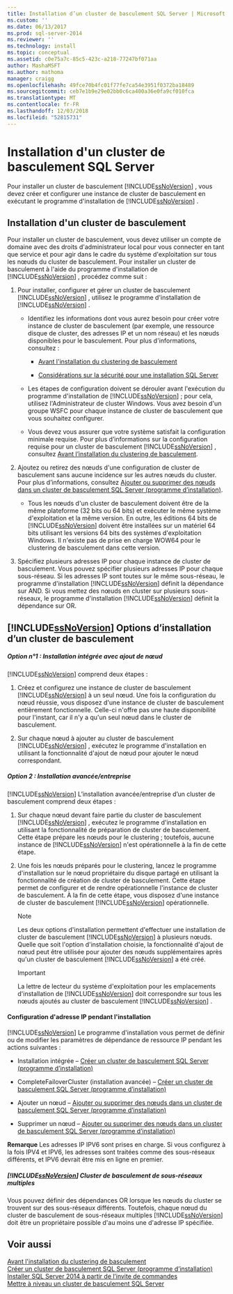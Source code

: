 ```yaml
---
title: Installation d’un cluster de basculement SQL Server | Microsoft Docs
ms.custom: ''
ms.date: 06/13/2017
ms.prod: sql-server-2014
ms.reviewer: ''
ms.technology: install
ms.topic: conceptual
ms.assetid: c0e75a7c-85c5-423c-a218-77247bf071aa
author: MashaMSFT
ms.author: mathoma
manager: craigg
ms.openlocfilehash: 49fce70b4fc01f77fe7ca54e3951f0372ba18489
ms.sourcegitcommit: ceb7e1b9e29e02bb0c6ca400a36e0fa9cf010fca
ms.translationtype: MT
ms.contentlocale: fr-FR
ms.lasthandoff: 12/03/2018
ms.locfileid: "52815731"
---
```

# <a name="sql-server-failover-cluster-installation"></a>Installation d'un cluster de basculement SQL Server
  Pour installer un cluster de basculement [!INCLUDE[ssNoVersion](../../../includes/ssnoversion-md.md)] , vous devez créer et configurer une instance de cluster de basculement en exécutant le programme d'installation de [!INCLUDE[ssNoVersion](../../../includes/ssnoversion-md.md)] .  
  
## <a name="installing-a-failover-cluster"></a>Installation d'un cluster de basculement  
 Pour installer un cluster de basculement, vous devez utiliser un compte de domaine avec des droits d'administrateur local pour vous connecter en tant que service et pour agir dans le cadre du système d'exploitation sur tous les nœuds du cluster de basculement. Pour installer un cluster de basculement à l'aide du programme d'installation de [!INCLUDE[ssNoVersion](../../../includes/ssnoversion-md.md)] , procédez comme suit :  
  
1.  Pour installer, configurer et gérer un cluster de basculement [!INCLUDE[ssNoVersion](../../../includes/ssnoversion-md.md)] , utilisez le programme d'installation de [!INCLUDE[ssNoVersion](../../../includes/ssnoversion-md.md)] .  
  
    -   Identifiez les informations dont vous aurez besoin pour créer votre instance de cluster de basculement (par exemple, une ressource disque de cluster, des adresses IP et un nom réseau) et les nœuds disponibles pour le basculement. Pour plus d'informations, consultez :  
  
        -   [Avant l'installation du clustering de basculement](before-installing-failover-clustering.md)  
  
        -   [Considérations sur la sécurité pour une installation SQL Server](../../install/security-considerations-for-a-sql-server-installation.md)  
  
    -   Les étapes de configuration doivent se dérouler avant l'exécution du programme d'installation de [!INCLUDE[ssNoVersion](../../../includes/ssnoversion-md.md)] ; pour cela, utilisez l'Administrateur de cluster Windows. Vous avez besoin d'un groupe WSFC pour chaque instance de cluster de basculement que vous souhaitez configurer.  
  
    -   Vous devez vous assurer que votre système satisfait la configuration minimale requise. Pour plus d’informations sur la configuration requise pour un cluster de basculement [!INCLUDE[ssNoVersion](../../../includes/ssnoversion-md.md)] , consultez [Avant l’installation du clustering de basculement](before-installing-failover-clustering.md).  
  
2.  Ajoutez ou retirez des nœuds d'une configuration de cluster de basculement sans aucune incidence sur les autres nœuds du cluster. Pour plus d’informations, consultez [Ajouter ou supprimer des nœuds dans un cluster de basculement SQL Server &#40;programme d’installation&#41;](add-or-remove-nodes-in-a-sql-server-failover-cluster-setup.md).  
  
    -   Tous les nœuds d'un cluster de basculement doivent être de la même plateforme (32 bits ou 64 bits) et exécuter le même système d'exploitation et la même version. En outre, les éditions 64 bits de [!INCLUDE[ssNoVersion](../../../includes/ssnoversion-md.md)] doivent être installées sur un matériel 64 bits utilisant les versions 64 bits des systèmes d'exploitation Windows. Il n'existe pas de prise en charge WOW64 pour le clustering de basculement dans cette version.  
  
3.  Spécifiez plusieurs adresses IP pour chaque instance de cluster de basculement. Vous pouvez spécifier plusieurs adresses IP pour chaque sous-réseau. Si les adresses IP sont toutes sur le même sous-réseau, le programme d'installation [!INCLUDE[ssNoVersion](../../../includes/ssnoversion-md.md)] définit la dépendance sur AND. Si vous mettez des nœuds en cluster sur plusieurs sous-réseaux, le programme d'installation [!INCLUDE[ssNoVersion](../../../includes/ssnoversion-md.md)] définit la dépendance sur OR.  
  
## <a name="includessnoversionincludesssnoversion-mdmd-failover-cluster-installation-options"></a>[!INCLUDE[ssNoVersion](../../../includes/ssnoversion-md.md)] Options d’installation d’un cluster de basculement  
  
##### <a name="option-1-integrated-installation-with-add-node"></a>Option n°1 : Installation intégrée avec ajout de nœud  
 [!INCLUDE[ssNoVersion](../../../includes/ssnoversion-md.md)] comprend deux étapes :  
  
1.  Créez et configurez une instance de cluster de basculement [!INCLUDE[ssNoVersion](../../../includes/ssnoversion-md.md)] à un seul nœud. Une fois la configuration du nœud réussie, vous disposez d'une instance de cluster de basculement entièrement fonctionnelle. Celle-ci n'offre pas une haute disponibilité pour l'instant, car il n'y a qu'un seul nœud dans le cluster de basculement.  
  
2.  Sur chaque nœud à ajouter au cluster de basculement [!INCLUDE[ssNoVersion](../../../includes/ssnoversion-md.md)] , exécutez le programme d'installation en utilisant la fonctionnalité d'ajout de nœud pour ajouter le nœud correspondant.  
  
##### <a name="option-2-advancedenterprise-installation"></a>Option 2 : Installation avancée/entreprise  
 [!INCLUDE[ssNoVersion](../../../includes/ssnoversion-md.md)] L’installation avancée/entreprise d’un cluster de basculement comprend deux étapes :  
  
1.  Sur chaque nœud devant faire partie du cluster de basculement [!INCLUDE[ssNoVersion](../../../includes/ssnoversion-md.md)] , exécutez le programme d'installation en utilisant la fonctionnalité de préparation de cluster de basculement. Cette étape prépare les nœuds pour le clustering ; toutefois, aucune instance de [!INCLUDE[ssNoVersion](../../../includes/ssnoversion-md.md)] n'est opérationnelle à la fin de cette étape.  
  
2.  Une fois les nœuds préparés pour le clustering, lancez le programme d'installation sur le nœud propriétaire du disque partagé en utilisant la fonctionnalité de création de cluster de basculement. Cette étape permet de configurer et de rendre opérationnelle l'instance de cluster de basculement. À la fin de cette étape, vous disposez d'une instance de cluster de basculement [!INCLUDE[ssNoVersion](../../../includes/ssnoversion-md.md)] opérationnelle.  
  
    > [!NOTE]  
    >  Les deux options d'installation permettent d'effectuer une installation de cluster de basculement [!INCLUDE[ssNoVersion](../../../includes/ssnoversion-md.md)] à plusieurs nœuds. Quelle que soit l'option d'installation choisie, la fonctionnalité d'ajout de nœud peut être utilisée pour ajouter des nœuds supplémentaires après qu'un cluster de basculement [!INCLUDE[ssNoVersion](../../../includes/ssnoversion-md.md)] a été créé.  
  
    > [!IMPORTANT]  
    >  La lettre de lecteur du système d'exploitation pour les emplacements d'installation de [!INCLUDE[ssNoVersion](../../../includes/ssnoversion-md.md)] doit correspondre sur tous les nœuds ajoutés au cluster de basculement [!INCLUDE[ssNoVersion](../../../includes/ssnoversion-md.md)] .  
  
#### <a name="ip-address-configuration-during-setup"></a>Configuration d'adresse IP pendant l'installation  
 [!INCLUDE[ssNoVersion](../../../includes/ssnoversion-md.md)] Le programme d'installation vous permet de définir ou de modifier les paramètres de dépendance de ressource IP pendant les actions suivantes :  
  
-   Installation intégrée – [Créer un cluster de basculement SQL Server &#40;programme d’installation&#41;](create-a-new-sql-server-failover-cluster-setup.md)  
  
-   CompleteFailoverCluster (installation avancée) – [Créer un cluster de basculement SQL Server &#40;programme d’installation&#41;](create-a-new-sql-server-failover-cluster-setup.md)  
  
-   Ajouter un nœud – [Ajouter ou supprimer des nœuds dans un cluster de basculement SQL Server &#40;programme d’installation&#41;](add-or-remove-nodes-in-a-sql-server-failover-cluster-setup.md)  
  
-   Supprimer un nœud – [Ajouter ou supprimer des nœuds dans un cluster de basculement SQL Server &#40;programme d’installation&#41;](add-or-remove-nodes-in-a-sql-server-failover-cluster-setup.md)  
  
 **Remarque** Les adresses IP IPV6 sont prises en charge.  Si vous configurez à la fois IPV4 et IPV6, les adresses sont traitées comme des sous-réseaux différents, et IPV6 devrait être mis en ligne en premier.  
  
##### <a name="includessnoversionincludesssnoversion-mdmd-multi-subnet-failover-cluster"></a>[!INCLUDE[ssNoVersion](../../../includes/ssnoversion-md.md)] Cluster de basculement de sous-réseaux multiples  
 Vous pouvez définir des dépendances OR lorsque les nœuds du cluster se trouvent sur des sous-réseaux différents. Toutefois, chaque nœud du cluster de basculement de sous-réseaux multiples [!INCLUDE[ssNoVersion](../../../includes/ssnoversion-md.md)] doit être un propriétaire possible d'au moins une d'adresse IP spécifiée.  
  
## <a name="see-also"></a>Voir aussi  
 [Avant l'installation du clustering de basculement](before-installing-failover-clustering.md)   
 [Créer un cluster de basculement SQL Server &#40;programme d’installation&#41;](create-a-new-sql-server-failover-cluster-setup.md)   
 [Installer SQL Server 2014 à partir de l’invite de commandes](../../../database-engine/install-windows/install-sql-server-from-the-command-prompt.md)   
 [Mettre à niveau un cluster de basculement SQL Server](../windows/upgrade-a-sql-server-failover-cluster-instance.md)  
  
  
